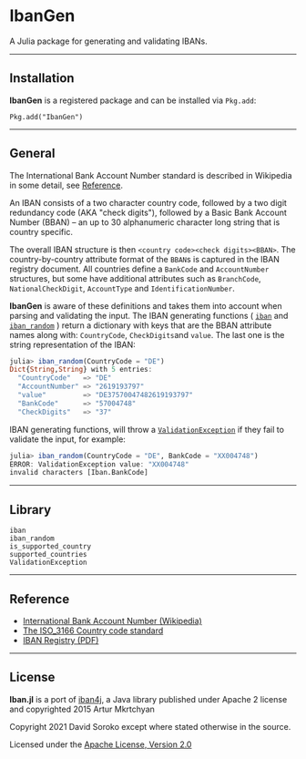 # IbanGen 

A Julia package for generating and validating IBANs. 

---

## Installation

**IbanGen** is a registered package and can be installed via `Pkg.add`:

```
Pkg.add("IbanGen")
```

---

## General

The International Bank Account Number standard is described in Wikipedia in some detail, see [Reference](@ref). 

An IBAN consists of a two character country code, followed by a two digit redundancy code (AKA "check 
digits"), followed by a Basic Bank Account Number (BBAN) – an up to 30 alphanumeric character long string that is 
country specific. 

The overall IBAN structure is then `<country code><check digits><BBAN>`. The country-by-country attribute format of the
`BBAN`s is captured in the IBAN registry document. All countries define a `BankCode` and `AccountNumber` structures, but some have additional attributes such as `BranchCode`, `NationalCheckDigit`, `AccountType` and `IdentificationNumber`. 

**IbanGen** is aware of these definitions and takes them into account when parsing and validating the input. The IBAN 
generating functions ( [`iban`](@ref) and [`iban_random`](@ref) ) return a dictionary with keys that are the BBAN 
attribute names along with: `CountryCode`, `CheckDigits`and `value`. The last one is the string representation of the IBAN:

```julia
julia> iban_random(CountryCode = "DE")
Dict{String,String} with 5 entries:
  "CountryCode"   => "DE"
  "AccountNumber" => "2619193797"
  "value"         => "DE37570047482619193797"
  "BankCode"      => "57004748"
  "CheckDigits"   => "37"
```

IBAN generating functions, will throw a [`ValidationException`](@ref) if they fail to validate the input, for example:

```julia
julia> iban_random(CountryCode = "DE", BankCode = "XX004748")
ERROR: ValidationException value: "XX004748"
invalid characters [Iban.BankCode]
```

---

## Library

```@docs
iban
iban_random
is_supported_country
supported_countries
ValidationException
```

---

## Reference

- [International Bank Account Number (Wikipedia)](http://en.wikipedia.org/wiki/ISO_13616)
- [The ISO_3166 Country code standard](https://en.wikipedia.org/wiki/ISO_3166-1_alpha-2)
- [IBAN Registry (PDF)](https://www.swift.com/resource/iban-registry-pdf)


---


## License


**Iban.jl** is a port of [iban4j](https://github.com/arturmkrtchyan/iban4j), a Java library published under 
Apache 2 license and copyrighted 2015 Artur Mkrtchyan


Copyright 2021 David Soroko except where stated otherwise in the source.

Licensed under the [Apache License, Version 2.0](http://www.apache.org/licenses/LICENSE-2.0)